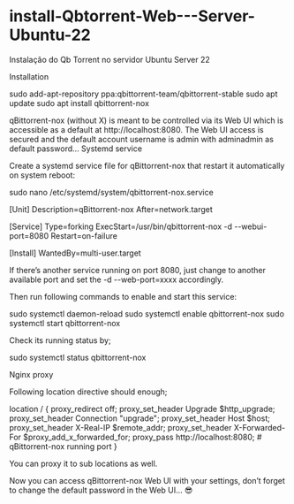 # install-Qbtorrent-Web---Server-Ubuntu-22
Instalação do Qb Torrent no servidor Ubuntu Server 22

Installation

sudo add-apt-repository ppa:qbittorrent-team/qbittorrent-stable
sudo apt update
sudo apt install qbittorrent-nox

qBittorrent-nox (without X) is meant to be controlled via its Web UI which is accessible as a default at http://localhost:8080. The Web UI access is secured and the default account username is admin with adminadmin as default password…
Systemd service

Create a systemd service file for qBittorrent-nox that restart it automatically on system reboot:

sudo nano /etc/systemd/system/qbittorrent-nox.service

[Unit]
Description=qBittorrent-nox
After=network.target

[Service]
Type=forking
ExecStart=/usr/bin/qbittorrent-nox -d --webui-port=8080
Restart=on-failure

[Install]
WantedBy=multi-user.target

If there’s another service running on port 8080, just change to another available port and set the -d --web-port=xxxx accordingly.

Then run following commands to enable and start this service:

sudo systemctl daemon-reload
sudo systemctl enable qbittorrent-nox
sudo systemctl start qbittorrent-nox

Check its running status by;

sudo systemctl status qbittorrent-nox

Nginx proxy

Following location directive should enough;

location / {
    proxy_redirect     off;
    proxy_set_header   Upgrade $http_upgrade;
    proxy_set_header   Connection "upgrade";
    proxy_set_header   Host $host;
    proxy_set_header   X-Real-IP $remote_addr;
    proxy_set_header   X-Forwarded-For $proxy_add_x_forwarded_for;
    proxy_pass         http://localhost:8080; # qBittorrent-nox running port
}

You can proxy it to sub locations as well.

Now you can access qBittorrent-nox Web UI with your settings, don’t forget to change the default password in the Web UI… 😎
